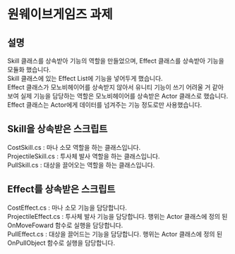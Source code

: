 # 원웨이브게임즈 과제

## 설명
Skill 클래스를 상속받아 기능의 역할을 만들었으며, Effect 클래스를 상속받아 기능을 모듈화 했습니다.<br>
Skill 클래스에 있는 Effect List에 기능을 넣어두게 했습니다.<br>
Effect 클래스가 모노비헤이어를 상속받지 않아서 유니티 기능이 쓰기 어려울 거 같아 보여 실제 기능을 담당하는 역할은 모노비헤이어를 상속받은 Actor 클래스로 했습니다.<br>
Effect 클래스는 Actor에게 데이터를 넘겨주는 기능 정도로만 사용했습니다.

## Skill을 상속받은 스크립트
CostSkill.cs : 마나 소모 역할을 하는 클래스입니다.<br>
ProjectileSkill.cs : 투사체 발사 역할을 하는 클래스입니다.<br>
PullSkill.cs : 대상을 끌어오는 역할을 하는 클래스입니다.<br>

## Effect를 상속받은 스크립트
CostEffect.cs : 마나 소모 기능을 담당합니다.<br>
ProjectileEffect.cs : 투사체 발사 기능을 담당합니다. 행위는 Actor 클래스에 정의 된 OnMoveFoward 함수로 실행을 담당합니다.<br>
PullEffect.cs : 대상을 끌어드는 기능을 담당합니다. 행위는 Actor 클래스에 정의 된 OnPullObject 함수로 실행을 담당합니다.<br>
